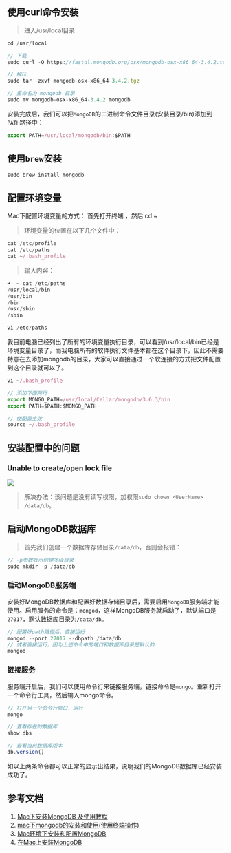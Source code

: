 ## 使用curl命令安装
>进入/usr/local目录
```js
cd /usr/local

// 下载
sudo curl -O https://fastdl.mongodb.org/osx/mongodb-osx-x86_64-3.4.2.tgz

// 解压
sudo tar -zxvf mongodb-osx-x86_64-3.4.2.tgz

// 重命名为 mongodb 目录
sudo mv mongodb-osx-x86_64-3.4.2 mongodb
```
安装完成后，我们可以把`MongoDB`的二进制命令文件目录(安装目录/bin)添加到`PATH`路径中：

```js
export PATH=/usr/local/mongodb/bin:$PATH
```
## 使用`brew`安装
```js
sudo brew install mongodb
```
## 配置环境变量
Mac下配置环境变量的方式：
首先打开终端 ，然后 cd ~

>环境变量的位置在以下几个文件中：

```js
cat /etc/profile
cat /etc/paths
cat ~/.bash_profile
```
>输入内容：
```js
➜  ~ cat /etc/paths
/usr/local/bin
/usr/bin
/bin
/usr/sbin
/sbin
```
```js
vi /etc/paths
```
我目前电脑已经列出了所有的环境变量执行目录，可以看到/usr/local/bin已经是环境变量目录了，而我电脑所有的软件执行文件基本都在这个目录下，因此不需要特意在去添加mongodb的目录，大家可以直接通过一个软连接的方式把文件配置到这个目录就可以了。
```js
vi ~/.bash_profile
```
```js
// 添加下面两行
export MONGO_PATH=/usr/local/Cellar/mongodb/3.6.3/bin
export PATH=$PATH:$MONGO_PATH
```
```js
// 使配置生效
source ~/.bash_profile
```
## 安装配置中的问题
### Unable to create/open lock file
![](./static/mongo1.png)

>解决办法：该问题是没有读写权限，加权限`sudo chown <UserName> /data/db`。

## 启动MongoDB数据库
>首先我们创建一个数据库存储目录`/data/db`，否则会报错：

```js
// -p参数表示创建多级目录
sudo mkdir -p /data/db
```
### 启动MongoDB服务端
安装好MongoDB数据库和配置好数据存储目录后，需要启用`MongoDB`服务端才能使用。启用服务的命令是：`mongod`，这样MongoDB服务就启动了，默认端口是`27017`，默认数据库目录为`/data/db`。
```js
// 配置好path路径后，直接运行
mongod --port 27017 --dbpath /data/db
// 或者直接运行，因为上述命令中的端口和数据库目录是默认的
mongod
```
### 链接服务
服务端开启后，我们可以使用命令行来链接服务端，链接命令是`mongo`。重新打开一个命令行工具，然后输入mongo命令。
```js
// 打开另一个命令行窗口，运行
mongo
```
```js
// 查看存在的数据库
show dbs

// 查看当前数据库版本
db.version()
```
如以上两条命令都可以正常的显示出结果，说明我们的MongoDB数据库已经安装成功了。

## 参考文档
1. [Mac下安装MongoDB 及使用教程](https://segmentfault.com/a/1190000002547229)
2. [mac下mongodb的安装和使用\(使用终端操作\)](https://blog.csdn.net/qq_34629352/article/details/78166482)
3. [Mac环境下安装和配置MongoDB](https://www.imooc.com/article/22733)
4. [在Mac上安装MongoDB](https://www.cnblogs.com/quickcodes/p/5390482.html#4013861)